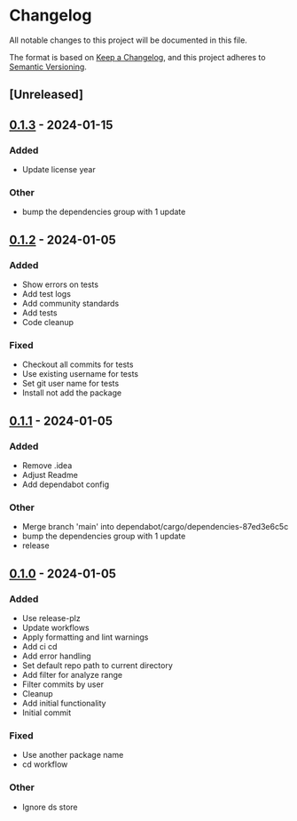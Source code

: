 # Changelog
All notable changes to this project will be documented in this file.

The format is based on [Keep a Changelog](https://keepachangelog.com/en/1.0.0/),
and this project adheres to [Semantic Versioning](https://semver.org/spec/v2.0.0.html).

## [Unreleased]

## [0.1.3](https://github.com/alex289/git-commit-stats/compare/v0.1.2...v0.1.3) - 2024-01-15

### Added
- Update license year

### Other
- bump the dependencies group with 1 update

## [0.1.2](https://github.com/alex289/git-commit-stats/compare/v0.1.1...v0.1.2) - 2024-01-05

### Added
- Show errors on tests
- Add test logs
- Add community standards
- Add tests
- Code cleanup

### Fixed
- Checkout all commits for tests
- Use existing username for tests
- Set git user name for tests
- Install not add the package

## [0.1.1](https://github.com/alex289/git-commit-stats/compare/v0.1.0...v0.1.1) - 2024-01-05

### Added
- Remove .idea
- Adjust Readme
- Add dependabot config

### Other
- Merge branch 'main' into dependabot/cargo/dependencies-87ed3e6c5c
- bump the dependencies group with 1 update
- release

## [0.1.0](https://github.com/alex289/git-commit-stats/releases/tag/v0.1.0) - 2024-01-05

### Added
- Use release-plz
- Update workflows
- Apply formatting and lint warnings
- Add ci cd
- Add error handling
- Set default repo path to current directory
- Add filter for analyze range
- Filter commits by user
- Cleanup
- Add initial functionality
- Initial commit

### Fixed
- Use another package name
- cd workflow

### Other
- Ignore ds store
